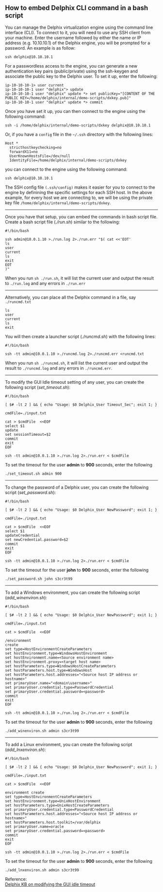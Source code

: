 ## How to embed Delphix CLI command in a bash script

You can manage the Delphix virtualization engine using the command line interface (CLI). To connect to it, you will need to use any SSH client from your machine. Enter the username followed by either the name or IP address (e.g. 10.10.10.1) of the Delphix engine, you will be prompted for a password. An example is as follow:
```
ssh delphix@10.10.10.1
```

For a passwordless access to the engine, you can generate a new authentication key pairs (public/private) using the ssh-keygen and associate the public key to the Delphix user. To set it up, enter the following:
```
ip-10-10-10-1> user current
ip-10-10-10-1 user "delphix"> update
ip-10-10-10-1 user "delphix" update *> set publicKey="[CONTENT OF THE PUBLIC KEY=/home/delphix/internal/demo-scripts/dxkey.pub]"
ip-10-10-10-1 user "delphix" update *> commit
```

Once you have set it up, you can then connect to the engine using the following command:
```
ssh -i /home/delphix/internal/demo-scripts/dxkey delphix@10.10.10.1
```
Or, if you have a `config` file in the `~/.ssh` directory with the following lines:
```
Host *
  stricthostkeychecking=no
  forwardX11=no
  UserKnownHostsFile=/dev/null
  IdentityFile=/home/delphix/internal/demo-scripts/dxkey
```
you can connect to the engine using the following command:
```
ssh delphix@10.10.10.1
```

The SSH config file `(.ssh/config)` makes it easier for you to connect to the engine by definining the specific settings for each SSH host. In the above example, for every host we are connecting to, we will be using the private key file `/home/delphix/internal/demo-scripts/dxkey`.

------------------------

Once you have that setup, you can embed the commands in bash script file. Create a bash script file (*./run.sh*) similar to the following:
```
#!/bin/bash

ssh admin@10.0.1.10 >./run.log 2>./run.err "$( cat <<'EOT'
ls
user
current
ls
exit
EOT
)"
```

When you run `sh ./run.sh`, it will list the current user and output the result to `./run.log` and any errors in `./run.err` 

----------------

Alternatively, you can place all the Delphix command in a file, say `./runcmd.txt` 
```
ls
user
current
ls
exit
```

You will then create a launcher script (*./runcmd.sh*) with the following lines:
```
#!/bin/bash

ssh -tt admin@10.0.1.10 >./runcmd.log 2>./runcmd.err <runcmd.txt
```

When you run `sh ./runcmd.sh`, it will list the current user and output the result to `./runcmd.log` and any errors in  `./runcmd.err`.

--------------------------------

To modify the GUI Idle timeout setting of any user, you can create the following script (*set_timeout.sh*):
```
#!/bin/bash

[ $# -lt 2 ] && { echo "Usage: $0 Delphix_User Timeout_Sec"; exit 1; }

cmdFile=./input.txt

cat > $cmdFile  <<EOF
select $1
update 
set sessionTimeout=$2
commit
exit
EOF

ssh -tt admin@10.0.1.10 >./run.log 2>./run.err < $cmdFile
```

To set the timeout for the user **admin** to **900** seconds, enter the following
```
./set_timeout.sh admin 900
```


--------------------------------

To change the password of a Delphix user, you can create the following script (*set_password.sh*):
```
#!/bin/bash

[ $# -lt 2 ] && { echo "Usage: $0 Delphix_User NewPassword"; exit 1; }

cmdFile=./input.txt

cat > $cmdFile  <<EOF
select $1
updateCredential
set newCredential.password=$2
commit
exit
EOF

ssh -tt admin@10.0.1.10 >./run.log 2>./run.err < $cmdFile
```

To set the timeout for the user **john** to **900** seconds, enter the following
```
./set_password.sh john s3cr3t99
```

--------------------------------

To add a Windows environment, you can create the following script (*add_winenviron.sh*):
```
#!/bin/bash

[ $# -lt 2 ] && { echo "Usage: $0 Delphix_User NewPassword"; exit 1; }

cmdFile=./input.txt

cat > $cmdFile  <<EOF

/environment
create
set type=HostEnvironmentCreateParameters
set hostEnvironment.type=WindowsHostEnvironment
set hostEnvironment.name=<Source environment name>
set hostEnvironment.proxy=<target host name>
set hostParameters.type=WindowsHostCreateParameters
set hostParameters.host.type=WindowsHost
set hostParameters.host.addresses="<Source host IP address or hostname>"
set primaryUser.name="<domain\username>"
set primaryUser.credential.type=PasswordCredential
set primaryUser.credential.password=<password>
commit
exit
EOF

ssh -tt admin@10.0.1.10 >./run.log 2>./run.err < $cmdFile
```

To set the timeout for the user **admin** to **900** seconds, enter the following
```
./add_winenviron.sh admin s3cr3t99
```

--------------------------------

To add a Linux environment, you can create the following script (*add_lnxenviron.sh*):
```
#!/bin/bash

[ $# -lt 2 ] && { echo "Usage: $0 Delphix_User NewPassword"; exit 1; }

cmdFile=./input.txt

cat > $cmdFile  <<EOF

environment create
set type=HostEnvironmentCreateParameters
set hostEnvironment.type=UnixHostEnvironment
set hostParameters.type=UnixHostCreateParameters
set primaryUser.credential.type=PasswordCredential
set hostParameters.host.addresses="<Source host IP address or hostname>"
set hostParameters.host.toolkit=/var/delphix
set primaryUser.name=oracle
set primaryUser.credential.password=<password>
commit
exit
EOF

ssh -tt admin@10.0.1.10 >./run.log 2>./run.err < $cmdFile
```

To set the timeout for the user **admin** to **900** seconds, enter the following
```
./add_lnxenviron.sh admin s3cr3t99
```

Reference:  
[Delphix KB on modifying the GUI idle timeout](https://support.delphix.com/Archived_Articles/Modifying_the_GUI_Idle_Timeout_Setting_(KBA1575))

